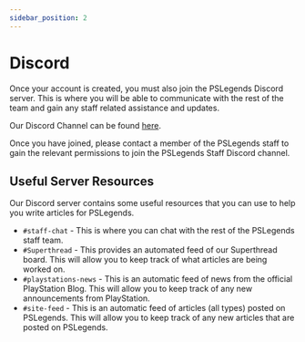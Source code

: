 ```yaml
---
sidebar_position: 2
---
```


# Discord

Once your account is created, you must also join the PSLegends Discord server. This is where you will be able to communicate with the rest of the team and gain any staff related assistance and updates.

Our Discord Channel can be found [here](https://discord.gg/WZvgfmd7Xb).

Once you have joined, please contact a member of the PSLegends staff to gain the relevant permissions to join the PSLegends Staff Discord channel.

## Useful Server Resources

Our Discord server contains some useful resources that you can use to help you write articles for PSLegends.

- `#staff-chat` - This is where you can chat with the rest of the PSLegends staff team.
- `#Superthread` - This provides an automated feed of our Superthread board. This will allow you to keep track of what articles are being worked on.
- `#playstations-news` - This is an automatic feed of news from the official PlayStation Blog. This will allow you to keep track of any new announcements from PlayStation.
- `#site-feed` - This is an automatic feed of articles (all types) posted on PSLegends. This will allow you to keep track of any new articles that are posted on PSLegends.